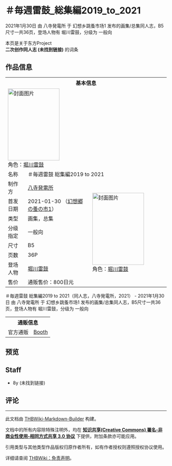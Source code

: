 # ＃毎週雷鼓_総集編2019_to_2021

<!-- source html: G:\repos\THBWiki-Markdown-Builder\THBWikiMarkdown\Temp\main\a\ae\ns0%3A%EF%BC%83%E6%AF%8E%E9%80%B1%E9%9B%B7%E9%BC%93_%E7%B7%8F%E9%9B%86%E7%B7%A82019_to_2021.html -->

2021年1月30日 由 八寺発電所 于 幻想乡跳蚤市场1 发布的画集/总集同人志，B5尺寸一共36页，登场人物有 堀川雷鼓，分级为 一般向

本页是关于东方Project  
 **二次创作同人志 (未找到链接)** 的词条

## 作品信息

<table><tbody><tr><th colspan="3">基本信息</th></tr><tr><td class="cover-artwork-mobile" colspan="2"><a href="./文件-＃毎週雷鼓_総集編2019_to_2021封面.jpg.md" class="image" title="封面图片"><img alt="封面图片" src="https://upload.thwiki.cc/thumb/9/97/%EF%BC%83%E6%AF%8E%E9%80%B1%E9%9B%B7%E9%BC%93_%E7%B7%8F%E9%9B%86%E7%B7%A82019_to_2021%E5%B0%81%E9%9D%A2.jpg/161px-%EF%BC%83%E6%AF%8E%E9%80%B1%E9%9B%B7%E9%BC%93_%E7%B7%8F%E9%9B%86%E7%B7%A82019_to_2021%E5%B0%81%E9%9D%A2.jpg" decoding="async" loading="lazy" width="161" height="224" srcset="https://upload.thwiki.cc/thumb/9/97/%EF%BC%83%E6%AF%8E%E9%80%B1%E9%9B%B7%E9%BC%93_%E7%B7%8F%E9%9B%86%E7%B7%A82019_to_2021%E5%B0%81%E9%9D%A2.jpg/241px-%EF%BC%83%E6%AF%8E%E9%80%B1%E9%9B%B7%E9%BC%93_%E7%B7%8F%E9%9B%86%E7%B7%A82019_to_2021%E5%B0%81%E9%9D%A2.jpg 1.5x, https://upload.thwiki.cc/thumb/9/97/%EF%BC%83%E6%AF%8E%E9%80%B1%E9%9B%B7%E9%BC%93_%E7%B7%8F%E9%9B%86%E7%B7%A82019_to_2021%E5%B0%81%E9%9D%A2.jpg/322px-%EF%BC%83%E6%AF%8E%E9%80%B1%E9%9B%B7%E9%BC%93_%E7%B7%8F%E9%9B%86%E7%B7%A82019_to_2021%E5%B0%81%E9%9D%A2.jpg 2x" data-file-width="2606" data-file-height="3624"></a><div class="cover-char">角色：<a href="./堀川雷鼓.md" title="堀川雷鼓">堀川雷鼓</a></div></td>
</tr><tr><td class="label">名称</td><td colspan="2"> ＃毎週雷鼓 総集編2019 to 2021 </td></tr><tr><td class="label">制作方</td><td><a href="./八寺発電所.md" title="八寺発電所">八寺発電所</a></td><td class="cover-artwork" rowspan="8" style="min-width:224px;"><a href="./文件-＃毎週雷鼓_総集編2019_to_2021封面.jpg.md" class="image" title="封面图片"><img alt="封面图片" src="https://upload.thwiki.cc/thumb/9/97/%EF%BC%83%E6%AF%8E%E9%80%B1%E9%9B%B7%E9%BC%93_%E7%B7%8F%E9%9B%86%E7%B7%A82019_to_2021%E5%B0%81%E9%9D%A2.jpg/161px-%EF%BC%83%E6%AF%8E%E9%80%B1%E9%9B%B7%E9%BC%93_%E7%B7%8F%E9%9B%86%E7%B7%A82019_to_2021%E5%B0%81%E9%9D%A2.jpg" decoding="async" loading="lazy" width="161" height="224" srcset="https://upload.thwiki.cc/thumb/9/97/%EF%BC%83%E6%AF%8E%E9%80%B1%E9%9B%B7%E9%BC%93_%E7%B7%8F%E9%9B%86%E7%B7%A82019_to_2021%E5%B0%81%E9%9D%A2.jpg/241px-%EF%BC%83%E6%AF%8E%E9%80%B1%E9%9B%B7%E9%BC%93_%E7%B7%8F%E9%9B%86%E7%B7%A82019_to_2021%E5%B0%81%E9%9D%A2.jpg 1.5x, https://upload.thwiki.cc/thumb/9/97/%EF%BC%83%E6%AF%8E%E9%80%B1%E9%9B%B7%E9%BC%93_%E7%B7%8F%E9%9B%86%E7%B7%A82019_to_2021%E5%B0%81%E9%9D%A2.jpg/322px-%EF%BC%83%E6%AF%8E%E9%80%B1%E9%9B%B7%E9%BC%93_%E7%B7%8F%E9%9B%86%E7%B7%A82019_to_2021%E5%B0%81%E9%9D%A2.jpg 2x" data-file-width="2606" data-file-height="3624"></a><div class="cover-char">角色：<a href="./堀川雷鼓.md" title="堀川雷鼓">堀川雷鼓</a></div></td>
</tr><tr><td class="label">首发日期</td><td>2021-01-30&#160;（<a href="/展会作品列表?e=%E5%B9%BB%E6%83%B3%E4%B9%A1%E8%B7%B3%E8%9A%A4%E5%B8%82%E5%9C%BA%231">幻想郷の蚤の市1</a>）</td></tr><tr><td class="label">类型</td><td>画集，总集</td></tr><tr><td class="label">分级指定</td><td>一般向</td></tr><tr><td class="label">尺寸</td><td>B5</td></tr><tr><td class="label">页数</td><td>36P</td></tr><tr><td class="label">登场人物</td><td><a href="./堀川雷鼓.md" title="堀川雷鼓">堀川雷鼓</a></td></tr><tr><td class="label">售价</td><td>通贩售价：800日元</td></tr></tbody></table>

＃毎週雷鼓 総集編2019 to 2021（同人志，八寺発電所，2021） - 2021年1月30日 由 八寺発電所 于 幻想乡跳蚤市场1 发布的画集/总集同人志，B5尺寸一共36页，登场人物有 堀川雷鼓，分级为 一般向

<table><tbody><tr><th colspan="3">通贩信息</th></tr><tr><td class="label">官方通贩</td><td colspan="2"><a rel="nofollow" class="external text" href="https://raikolover.booth.pm/items/2720357">Booth</a></td></tr></tbody></table>



## 预览

## Staff
- 8y (未找到链接)


## 评论




---

此文档由 [THBWiki-Markdown-Builder](https://github.com/Delsin-Yu/THBWiki-Markdown-Builder) 构建。

文档中的所有内容除特殊注明外，均在 [**知识共享(Creative Commons) 署名-非商业性使用-相同方式共享 3.0 协议**](https://creativecommons.org/licenses/by-sa/3.0/deed.zh-hans) 下提供，附加条款亦可能应用。

引用类型与其他类型作品版权归原作者所有，如有作者授权则遵照授权协议使用。

详细请查阅 [THBWiki：免责声明](https://thbwiki.cc/THBWiki:%E5%85%8D%E8%B4%A3%E5%A3%B0%E6%98%8E)。

